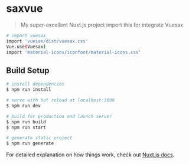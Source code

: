 # saxvue

> My super-excellent Nuxt.js project
> import this for integrate Vuesax 
``` bash
# import vuesax
import 'vuesax/dist/vuesax.css'
Vue.use(Vuesax)
import 'material-icons/iconfont/material-icons.css'
```

## Build Setup

``` bash
# install dependencies
$ npm run install

# serve with hot reload at localhost:3000
$ npm run dev

# build for production and launch server
$ npm run build
$ npm run start

# generate static project
$ npm run generate
```

For detailed explanation on how things work, check out [Nuxt.js docs](https://nuxtjs.org).
